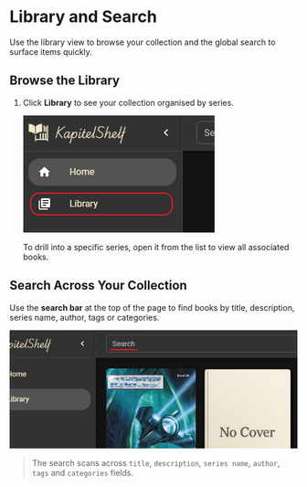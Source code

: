 # Library and Search

Use the library view to browse your collection and the global search to surface items quickly.

## Browse the Library

1. Click **Library** to see your collection organised by series.

   ![Visit Library](../.attachments/references/library-and-search/library/visit_library.png)

   To drill into a specific series, open it from the list to view all associated books.

## Search Across Your Collection

Use the **search bar** at the top of the page to find books by title, description, series name, author, tags or categories.

![Search Bar](../.attachments/references/library-and-search/search/search_bar.png)

> The search scans across `title`, `description`, `series name`, `author`, `tags` and `categories` fields.
